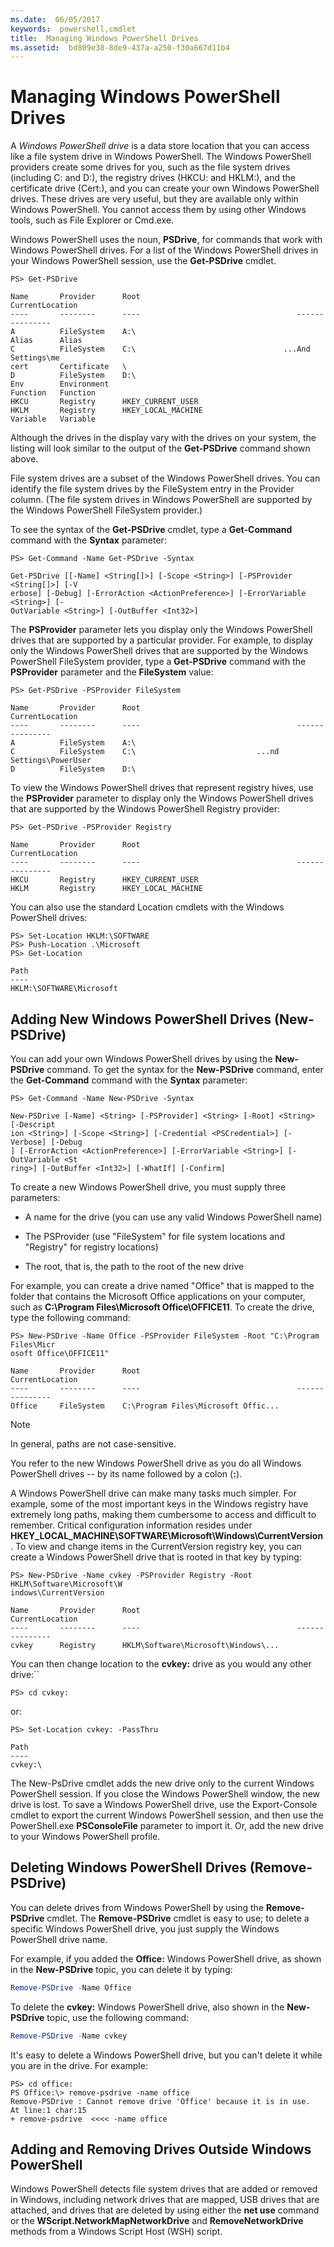 ```yaml
---
ms.date:  06/05/2017
keywords:  powershell,cmdlet
title:  Managing Windows PowerShell Drives
ms.assetid:  bd809e38-8de9-437a-a250-f30a667d11b4
---
```

# Managing Windows PowerShell Drives

A *Windows PowerShell drive* is a data store location that you can access like a file system drive in Windows PowerShell. The Windows PowerShell providers create some drives for you, such as the file system drives (including C: and D:), the registry drives (HKCU: and HKLM:), and the certificate drive (Cert:), and you can create your own Windows PowerShell drives. These drives are very useful, but they are available only within Windows PowerShell. You cannot access them by using other Windows tools, such as File Explorer or Cmd.exe.

Windows PowerShell uses the noun, **PSDrive**, for commands that work with Windows PowerShell drives. For a list of the Windows PowerShell drives in your Windows PowerShell session, use the **Get-PSDrive** cmdlet.

```
PS> Get-PSDrive

Name       Provider      Root                                   CurrentLocation
----       --------      ----                                   ---------------
A          FileSystem    A:\
Alias      Alias
C          FileSystem    C:\                                 ...And Settings\me
cert       Certificate   \
D          FileSystem    D:\
Env        Environment
Function   Function
HKCU       Registry      HKEY_CURRENT_USER
HKLM       Registry      HKEY_LOCAL_MACHINE
Variable   Variable
```

Although the drives in the display vary with the drives on your system, the listing will look similar to the output of the **Get-PSDrive** command shown above.

File system drives are a subset of the Windows PowerShell drives. You can identify the file system drives by the FileSystem entry in the Provider column. (The file system drives in Windows PowerShell are supported by the Windows PowerShell FileSystem provider.)

To see the syntax of the **Get-PSDrive** cmdlet, type a **Get-Command** command with the **Syntax** parameter:

```
PS> Get-Command -Name Get-PSDrive -Syntax

Get-PSDrive [[-Name] <String[]>] [-Scope <String>] [-PSProvider <String[]>] [-V
erbose] [-Debug] [-ErrorAction <ActionPreference>] [-ErrorVariable <String>] [-
OutVariable <String>] [-OutBuffer <Int32>]
```

The **PSProvider** parameter lets you display only the Windows PowerShell drives that are supported by a particular provider. For example, to display only the Windows PowerShell drives that are supported by the Windows PowerShell FileSystem provider, type a **Get-PSDrive** command with the **PSProvider** parameter and the **FileSystem** value:

```
PS> Get-PSDrive -PSProvider FileSystem

Name       Provider      Root                                   CurrentLocation
----       --------      ----                                   ---------------
A          FileSystem    A:\
C          FileSystem    C:\                           ...nd Settings\PowerUser
D          FileSystem    D:\
```

To view the Windows PowerShell drives that represent registry hives, use the **PSProvider** parameter to display only the Windows PowerShell drives that are supported by the Windows PowerShell Registry provider:

```
PS> Get-PSDrive -PSProvider Registry

Name       Provider      Root                                   CurrentLocation
----       --------      ----                                   ---------------
HKCU       Registry      HKEY_CURRENT_USER
HKLM       Registry      HKEY_LOCAL_MACHINE
```

You can also use the standard Location cmdlets with the Windows PowerShell drives:

```
PS> Set-Location HKLM:\SOFTWARE
PS> Push-Location .\Microsoft
PS> Get-Location

Path
----
HKLM:\SOFTWARE\Microsoft
```

## Adding New Windows PowerShell Drives (New-PSDrive)

You can add your own Windows PowerShell drives by using the **New-PSDrive** command. To get the syntax for the **New-PSDrive** command, enter the **Get-Command** command with the **Syntax** parameter:

```
PS> Get-Command -Name New-PSDrive -Syntax

New-PSDrive [-Name] <String> [-PSProvider] <String> [-Root] <String> [-Descript
ion <String>] [-Scope <String>] [-Credential <PSCredential>] [-Verbose] [-Debug
] [-ErrorAction <ActionPreference>] [-ErrorVariable <String>] [-OutVariable <St
ring>] [-OutBuffer <Int32>] [-WhatIf] [-Confirm]
```

To create a new Windows PowerShell drive, you must supply three parameters:

- A name for the drive (you can use any valid Windows PowerShell name)

- The PSProvider (use "FileSystem" for file system locations and "Registry" for registry locations)

- The root, that is, the path to the root of the new drive

For example, you can create a drive named "Office" that is mapped to the folder that contains the Microsoft Office applications on your computer, such as **C:\\Program Files\\Microsoft Office\\OFFICE11**. To create the drive, type the following command:

```
PS> New-PSDrive -Name Office -PSProvider FileSystem -Root "C:\Program Files\Micr
osoft Office\OFFICE11"

Name       Provider      Root                                   CurrentLocation
----       --------      ----                                   ---------------
Office     FileSystem    C:\Program Files\Microsoft Offic...
```

> [!NOTE]
> In general, paths are not case-sensitive.

You refer to the new Windows PowerShell drive as you do all Windows PowerShell drives -- by its name followed by a colon (**:**).

A Windows PowerShell drive can make many tasks much simpler. For example, some of the most important keys in the Windows registry have extremely long paths, making them cumbersome to access and difficult to remember. Critical configuration information resides under **HKEY_LOCAL_MACHINE\\SOFTWARE\\Microsoft\\Windows\\CurrentVersion**. To view and change items in the CurrentVersion registry key, you can create a Windows PowerShell drive that is rooted in that key by typing:

```
PS> New-PSDrive -Name cvkey -PSProvider Registry -Root HKLM\Software\Microsoft\W
indows\CurrentVersion

Name       Provider      Root                                   CurrentLocation
----       --------      ----                                   ---------------
cvkey      Registry      HKLM\Software\Microsoft\Windows\...
```

You can then change location to the **cvkey:** drive as you would any other drive:``

`PS> cd cvkey:`

or:

```
PS> Set-Location cvkey: -PassThru

Path
----
cvkey:\
```

The New-PsDrive cmdlet adds the new drive only to the current Windows PowerShell session. If you close the Windows PowerShell window, the new drive is lost. To save a Windows PowerShell drive, use the Export-Console cmdlet to export the current Windows PowerShell session, and then use the PowerShell.exe **PSConsoleFile** parameter to import it. Or, add the new drive to your Windows PowerShell profile.

## Deleting Windows PowerShell Drives (Remove-PSDrive)

You can delete drives from Windows PowerShell by using the **Remove-PSDrive** cmdlet. The **Remove-PSDrive** cmdlet is easy to use; to delete a specific Windows PowerShell drive, you just supply the Windows PowerShell drive name.

For example, if you added the **Office:** Windows PowerShell drive, as shown in the **New-PSDrive** topic, you can delete it by typing:

```powershell
Remove-PSDrive -Name Office
```

To delete the **cvkey:** Windows PowerShell drive, also shown in the **New-PSDrive** topic, use the following command:

```powershell
Remove-PSDrive -Name cvkey
```

It's easy to delete a Windows PowerShell drive, but you can't delete it while you are in the drive. For example:

```
PS> cd office:
PS Office:\> remove-psdrive -name office
Remove-PSDrive : Cannot remove drive 'Office' because it is in use.
At line:1 char:15
+ remove-psdrive  <<<< -name office
```

## Adding and Removing Drives Outside Windows PowerShell

Windows PowerShell detects file system drives that are added or removed in Windows, including network drives that are mapped, USB drives that are attached, and drives that are deleted by using either the **net use** command or the **WScript.NetworkMapNetworkDrive** and **RemoveNetworkDrive** methods from a Windows Script Host (WSH) script.